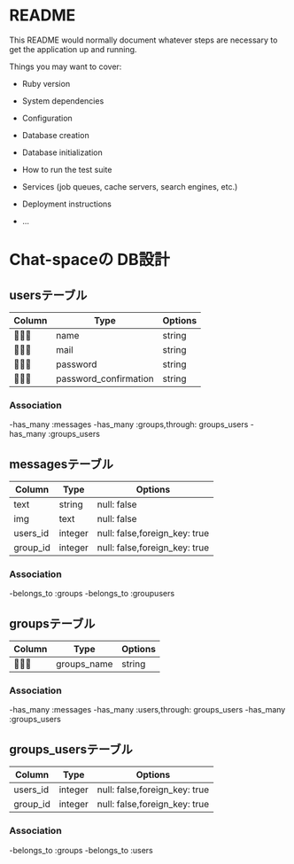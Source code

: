# README

This README would normally document whatever steps are necessary to get the
application up and running.

Things you may want to cover:

* Ruby version

* System dependencies

* Configuration

* Database creation

* Database initialization

* How to run the test suite

* Services (job queues, cache servers, search engines, etc.)

* Deployment instructions

* ...

# Chat-spaceの DB設計
## usersテーブル
|Column|Type|Options|
|------|----|-------|
|name|string|null: false,add_index:true|
|mail|string|null: false,unique:true|
|password|string|null: false|
|password_confirmation|string|null: false|
### Association
-has_many :messages
-has_many :groups,through: groups_users
-has_many :groups_users


## messagesテーブル
|Column|Type|Options|
|------|----|-------|
|text|string|null: false|
|img|text|null: false|
|users_id|integer|null: false,foreign_key: true|
|group_id|integer|null: false,foreign_key: true|
### Association
-belongs_to :groups
-belongs_to :groupusers


## groupsテーブル
|Column|Type|Options|
|------|----|-------|
|groups_name|string|null: false,unique: true|
### Association
-has_many :messages
-has_many :users,through: groups_users
-has_many :groups_users


## groups_usersテーブル
|Column|Type|Options|
|------|----|-------|
|users_id|integer|null: false,foreign_key: true|
|group_id|integer|null: false,foreign_key: true|
### Association
-belongs_to :groups
-belongs_to :users

